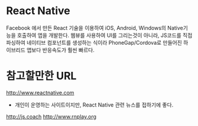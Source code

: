 # React Native

Facebook 에서 만든 React 기술을 이용하여 iOS, Android, Windows의 Native기능을 호출하여 앱을 개발한다.
웹뷰를 사용하여 UI를 그리는것이 아니라, JS코드를 직접 파싱하여 네이티브 컴포넌트를 생성하는 식이라
PhoneGap/Cordova로 만들어진 하이브리드 앱보다 반응속도가 훨씬 빠르다.


# 참고할만한 URL 
http://www.reactnative.com
- 개인이 운영하는 사이트이지만, React Native 관련 뉴스를 접하기에 좋다.

http://js.coach
http://www.rnplay.org
